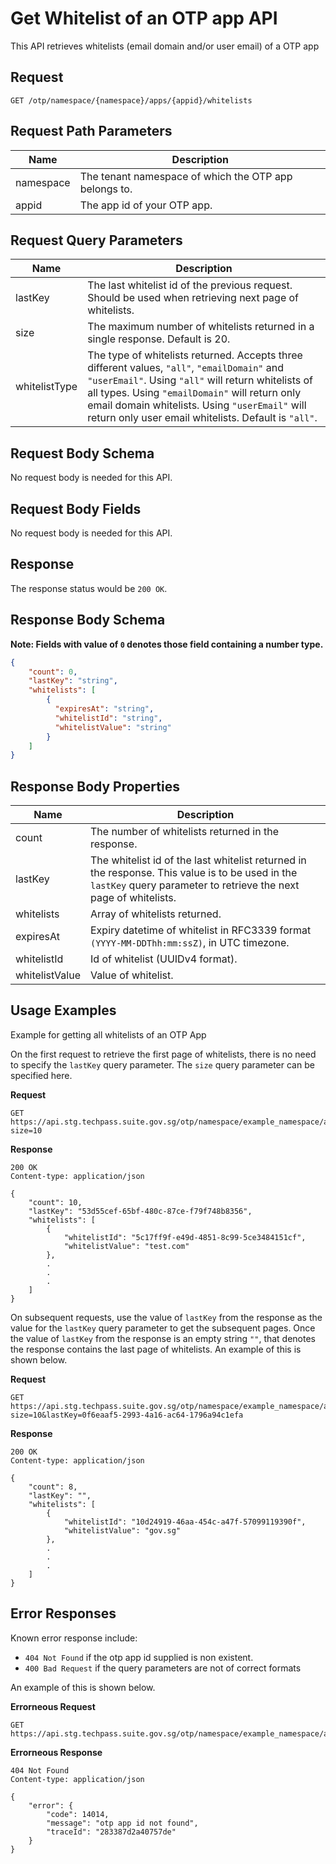# Get Whitelist of an OTP app API
This API retrieves whitelists (email domain and/or user email) of a OTP app

## Request
```
GET /otp/namespace/{namespace}/apps/{appid}/whitelists
```
## Request Path Parameters
| Name      | Description                                           |
| --------- | ----------------------------------------------------- |
| namespace | The tenant namespace of which the OTP app belongs to. |
| appid     | The app id of your OTP app.                           |

## Request Query Parameters
| Name          | Description                                                                                                                                                                                                                                                                                                     |
| ------------- | --------------------------------------------------------------------------------------------------------------------------------------------------------------------------------------------------------------------------------------------------------------------------------------------------------------- |
| lastKey       | The last whitelist id of the previous request. Should be used when retrieving next page of whitelists.                                                                                                                                                                                                          |
| size          | The maximum number of whitelists returned in a single response. Default is 20.                                                                                                                                                                                                                                  |
| whitelistType | The type of whitelists returned. Accepts three different values, `"all"`, `"emailDomain"` and `"userEmail"`. Using `"all"` will return whitelists of all types. Using `"emailDomain"` will return only email domain whitelists. Using `"userEmail"` will return only user email whitelists. Default is `"all"`. |

## Request Body Schema
No request body is needed for this API.

## Request Body Fields
No request body is needed for this API.

## Response
The response status would be `200 OK`.

## Response Body Schema

**Note: Fields with value of `0` denotes those field containing a number type.**

```json
{
    "count": 0,
    "lastKey": "string",
    "whitelists": [
        {
          "expiresAt": "string",
          "whitelistId": "string",
          "whitelistValue": "string"
        }
    ]
}
```

## Response Body Properties
| Name           | Description                                                                                                                                                         |
| -------------- | ------------------------------------------------------------------------------------------------------------------------------------------------------------------- |
| count          | The number of whitelists returned in the response.                                                                                                                  |
| lastKey        | The whitelist id of the last whitelist returned in the response. This value is to be used in the `lastKey` query parameter to retrieve the next page of whitelists. |
| whitelists     | Array of whitelists returned.                                                                                                                                       |
| expiresAt      | Expiry datetime of whitelist in RFC3339 format `(YYYY-MM-DDThh:mm:ssZ)`, in UTC timezone.                                                                           |
| whitelistId    | Id of whitelist (UUIDv4 format).                                                                                                                                    |
| whitelistValue | Value of whitelist.                                                                                                                                                 |

## Usage Examples

Example for getting all whitelists of an OTP App

On the first request to retrieve the first page of whitelists, there is no need to specify the `lastKey` query parameter. The `size` query parameter can be specified here.

**Request**
```http
GET https://api.stg.techpass.suite.gov.sg/otp/namespace/example_namespace/apps/example_app_id/whitelists?size=10
```
**Response**
```
200 OK
Content-type: application/json

{
    "count": 10,
    "lastKey": "53d55cef-65bf-480c-87ce-f79f748b8356",
    "whitelists": [
        {
            "whitelistId": "5c17ff9f-e49d-4851-8c99-5ce3484151cf",
            "whitelistValue": "test.com"
        },
        .
        .
        .
    ]
}

```
On subsequent requests, use the value of `lastKey` from the response as the value for the `lastKey` query parameter to get the subsequent pages. Once the value of `lastKey` from the response is an empty string `""`, that denotes the response contains the last page of whitelists. An example of this is shown below.

**Request**
```http
GET https://api.stg.techpass.suite.gov.sg/otp/namespace/example_namespace/apps/example_app_id/whitelists?size=10&lastKey=0f6eaaf5-2993-4a16-ac64-1796a94c1efa
```
**Response**
```
200 OK
Content-type: application/json

{
    "count": 8,
    "lastKey": "",
    "whitelists": [
        {
            "whitelistId": "10d24919-46aa-454c-a47f-57099119390f",
            "whitelistValue": "gov.sg"
        },
        .
        .
        .
    ]
}

```

## Error Responses

Known error response include:
- `404 Not Found` if the otp app id supplied is non existent.
- `400 Bad Request` if the query parameters are not of correct formats

An example of this is shown below.

**Errorneous Request**
```http
GET https://api.stg.techpass.suite.gov.sg/otp/namespace/example_namespace/apps/non_existent_appid/whitelists
```
**Errorneous Response**
```http
404 Not Found
Content-type: application/json

{
    "error": {
        "code": 14014,
        "message": "otp app id not found",
        "traceId": "283387d2a40757de"
    }
}
```